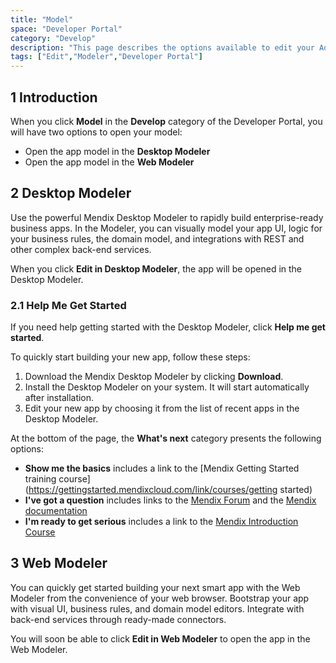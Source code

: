 ```yaml
---
title: "Model"
space: "Developer Portal"
category: "Develop"
description: "This page describes the options available to edit your Aoo."
tags: ["Edit","Modeler","Developer Portal"]
---
```


## 1 Introduction

When you click **Model** in the **Develop** category of the Developer Portal, you will have two options to open your model:

* Open the app model in the **Desktop Modeler**
* Open the app model in the **Web Modeler**

## 2 Desktop Modeler

Use the powerful Mendix Desktop Modeler to rapidly build enterprise-ready business apps. In the Modeler, you can visually model your app UI, logic for your business rules, the domain model, and integrations with REST and other complex back-end services.

When you click **Edit in Desktop Modeler**, the app will be opened in the Desktop Modeler.

### 2.1 Help Me Get Started

If you need help getting started with the Desktop Modeler, click **Help me get started**. 

To quickly start building your new app, follow these steps:

1. Download the Mendix Desktop Modeler by clicking **Download**.
2. Install the Desktop Modeler on your system. It will start automatically after installation.
3. Edit your new app by choosing it from the list of recent apps in the Desktop Modeler.

At the bottom of the page, the **What's next** category presents the following options:

* **Show me the basics** includes a link to the [Mendix Getting Started training course](https://gettingstarted.mendixcloud.com/link/courses/getting started)
* **I've got a question** includes links to the [Mendix Forum](https://gettingstarted.mendixcloud.com/index3.html) and the [Mendix documentation](https://docs.mendix.com/)
* **I'm ready to get serious** includes a link to the [Mendix Introduction Course](https://gettingstarted.mendixcloud.com/link/courses/introductioncourse)

## 3 Web Modeler

You can quickly get started building your next smart app with the Web Modeler from the convenience of your web browser. Bootstrap your app with visual UI, business rules, and domain model editors. Integrate with back-end services through ready-made connectors.

You will soon be able to click **Edit in Web Modeler** to open the app in the Web Modeler.
